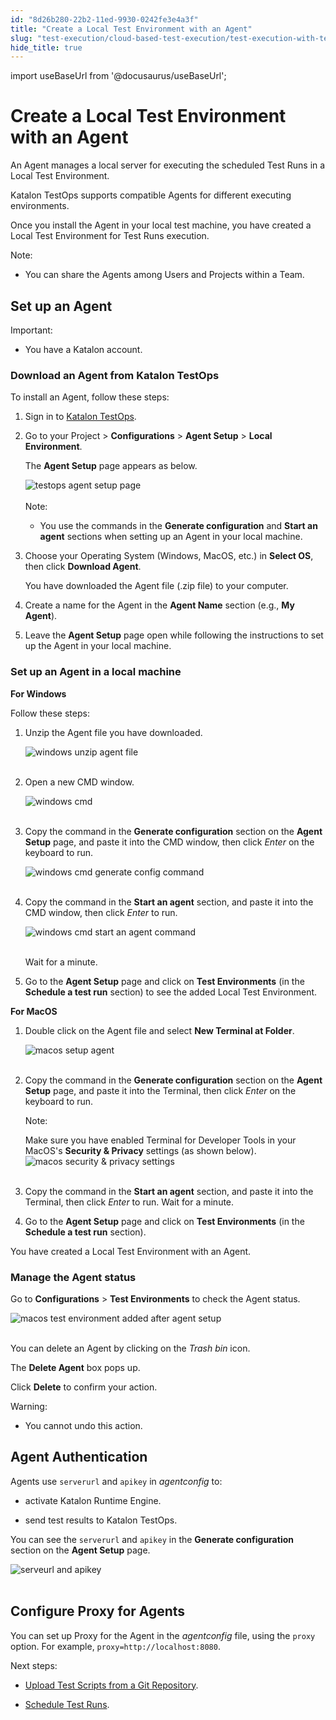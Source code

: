 ```yaml
---
id: "8d26b280-22b2-11ed-9930-0242fe3e4a3f"
title: "Create a Local Test Environment with an Agent"
slug: "test-execution/cloud-based-test-execution/test-execution-with-testops/local-test-environments/create-a-local-test-environment-with-an-agent"
hide_title: true
---
```

import useBaseUrl from '@docusaurus/useBaseUrl';


# <a id="id" class="anchor_top_offset"/><a id="ariaid-title1" class="anchor_top_offset"/>Create a Local Test Environment with an Agent

<p xmlns="http://www.w3.org/1999/xhtml" className="p">An Agent manages a local server for executing the scheduled Test   Runs in a Local Test Environment.</p> 
<p xmlns="http://www.w3.org/1999/xhtml" className="p">Katalon TestOps supports compatible Agents for different   executing environments.</p> 
<p xmlns="http://www.w3.org/1999/xhtml" className="p">Once you install the Agent in your local test machine, you have   created a Local Test Environment for Test Runs execution.</p> 
<div xmlns="http://www.w3.org/1999/xhtml" className="note note note_note"><span className="note__title">Note:</span> 
  <p className="p" /><div className="p"><ul className="ul"><li className="li"><p className="p">You can share the Agents among Users and Projects within a
          Team.</p></li></ul></div>
</div>

## <a id="id_1" class="anchor_top_offset"/>Set up an Agent

<div xmlns="http://www.w3.org/1999/xhtml" className="note important note_important"><span className="note__title">Important:</span> 
  <p className="p" /><div className="p"><ul className="ul"><li className="li"><p className="p">You have a Katalon account.</p></li></ul></div>
</div>

### <a id="id_2" class="anchor_top_offset"/>Download an Agent from Katalon TestOps

<p xmlns="http://www.w3.org/1999/xhtml" className="p">To install an Agent, follow these steps:</p> 
<ol xmlns="http://www.w3.org/1999/xhtml" className="ol"><li className="li">     <p className="p">Sign in to <a className="xref j-external-link" href="https://testops.katalon.io/login" target="_blank">Katalon         TestOps</a>.</p>   </li><li className="li">     <p className="p">Go to your Project &gt; <strong className="ph b">Configurations</strong> &gt;       <strong className="ph b">Agent Setup</strong> &gt; <strong className="ph b">Local         Environment</strong>.</p>     <p className="p">The <strong className="ph b">Agent Setup</strong> page appears as below.</p>     <div className="p">       <img className="image" src={useBaseUrl("https://github.com/katalon-studio/docs-images/raw/master/katalon-analytics/docs/testops-revamp-july-agent-setup/agen-setup-page-to-2.png")} alt="testops agent setup page" /><br /><br />       <div className="note note note_note"><span className="note__title">Note:</span>          <p className="p" /><div className="p"><ul className="ul"><li className="li"><p className="p">You use the commands in the <strong className="ph b">Generate                   configuration</strong> and <strong className="ph b">Start an agent</strong> sections                 when setting up an Agent in your local machine.</p></li></ul></div></div></div>   </li><li className="li">     <p className="p">Choose your Operating System (Windows, MacOS, etc.) in       <strong className="ph b">Select OS</strong>, then click <strong className="ph b">Download         Agent</strong>.</p>     <p className="p">You have downloaded the Agent file (.zip file) to your       computer.</p>   </li><li className="li">     <p className="p">Create a name for the Agent in the <strong className="ph b">Agent Name</strong>       section (e.g., <strong className="ph b">My Agent</strong>).</p>   </li><li className="li"><p className="p">Leave the <strong className="ph b">Agent Setup</strong> page open while following       the instructions to set up the Agent in your local machine.</p></li></ol> 

### <a id="id_3" class="anchor_top_offset"/>Set up an Agent in a local machine

<p xmlns="http://www.w3.org/1999/xhtml" className="p">   <strong className="ph b">For Windows</strong> </p> 
<p xmlns="http://www.w3.org/1999/xhtml" className="p">Follow these steps:</p> 
<ol xmlns="http://www.w3.org/1999/xhtml" className="ol"><li className="li">     <p className="p">Unzip the Agent file you have downloaded.</p>     <p className="p">       <img className="image" src={useBaseUrl("https://github.com/katalon-studio/docs-images/raw/master/katalon-studio/docs/kt_install_agent/kt_unzip_agent_setup.png")} alt="windows unzip agent file" /><br /><br />     </p>   </li><li className="li">     <p className="p">Open a new CMD window.</p>     <p className="p">       <img className="image" src={useBaseUrl("https://github.com/katalon-studio/docs-images/raw/master/katalon-studio/docs/kt_install_agent/kt_agent_cmd.png")} alt="windows cmd" /><br /><br />     </p>   </li><li className="li">     <p className="p">Copy the command in the <strong className="ph b">Generate configuration</strong>       section on the <strong className="ph b">Agent Setup</strong> page, and paste it into       the CMD window, then click <em className="ph i">Enter</em> on the keyboard to       run.</p>     <p className="p">       <img className="image" src={useBaseUrl("https://github.com/katalon-studio/docs-images/raw/master/katalon-studio/docs/kt_install_agent/kt_paste_gen_config_cmd.png")} alt="windows cmd generate config command" /><br /><br />     </p>   </li><li className="li">     <p className="p">Copy the command in the <strong className="ph b">Start an agent</strong> section,       and paste it into the CMD window, then click <em className="ph i">Enter</em> to       run.</p>     <p className="p">       <img className="image" src={useBaseUrl("https://github.com/katalon-studio/docs-images/raw/master/katalon-studio/docs/kt_install_agent/kt_paste_start_agent.png")} alt="windows cmd start an agent command" /><br /><br />     </p>     <p className="p">Wait for a minute.</p>   </li><li className="li">     <p className="p">Go to the <strong className="ph b">Agent Setup</strong> page and click on       <strong className="ph b">Test Environments</strong> (in the <strong className="ph b">Schedule a test         run</strong> section) to see the added Local Test Environment.</p>   </li></ol> 
<p xmlns="http://www.w3.org/1999/xhtml" className="p">   <strong className="ph b">For MacOS</strong> </p> 
<ol xmlns="http://www.w3.org/1999/xhtml" className="ol"><li className="li">     <p className="p">Double click on the Agent file and select <strong className="ph b">New Terminal         at Folder</strong>.</p>     <p className="p">       <img className="image" src={useBaseUrl("https://github.com/katalon-studio/docs-images/raw/master/katalon-analytics/docs/testops-revamp-july-agent-setup/open-katalon-agent-for-macos.png")} alt="macos setup agent" /><br /><br />     </p>   </li><li className="li">     <p className="p">Copy the command in the <strong className="ph b">Generate configuration</strong>       section on the <strong className="ph b">Agent Setup</strong> page, and paste it into       the Terminal, then click <em className="ph i">Enter</em> on the keyboard to run.</p>     <div className="note note note_note"><span className="note__title">Note:</span>        <p className="p">Make sure you have enabled Terminal for Developer Tools in your         MacOS's <strong className="ph b">Security &amp; Privacy</strong> settings (as shown         below). <img className="image" src={useBaseUrl("https://github.com/katalon-studio/docs-images/raw/master/katalon-analytics/docs/testops-revamp-july-agent-setup/enable-terminal-for-developer-tool-macos.png")} alt="macos security & privacy settings" /><br /><br />       </p>     </div></li><li className="li">     <p className="p">Copy the command in the <strong className="ph b">Start an agent</strong> section,       and paste it into the Terminal, then click <em className="ph i">Enter</em> to run.       Wait for a minute.</p>   </li><li className="li"><p className="p">Go to the <strong className="ph b">Agent Setup</strong> page and click on       <strong className="ph b">Test Environments</strong> (in the <strong className="ph b">Schedule a test         run</strong> section).</p></li></ol> 
<p xmlns="http://www.w3.org/1999/xhtml" className="p">You have created a Local Test Environment with an Agent.</p> 

### <a id="id_4" class="anchor_top_offset"/>Manage the Agent status

<p xmlns="http://www.w3.org/1999/xhtml" className="p">Go to <strong className="ph b">Configurations</strong> &gt; <strong className="ph b">Test     Environments</strong> to check the Agent status.</p> 
<p xmlns="http://www.w3.org/1999/xhtml" className="p">   <img className="image" src={useBaseUrl("https://github.com/katalon-studio/docs-images/raw/master/katalon-analytics/docs/testops-revamp-july-agent-setup/test-environment-created-on-testops-2.png")} alt="macos test environment added after agent setup" /><br /><br /> </p> 
<p xmlns="http://www.w3.org/1999/xhtml" className="p">You can delete an Agent by clicking on the <em className="ph i">Trash bin</em>   icon.</p> 
<p xmlns="http://www.w3.org/1999/xhtml" className="p">The <strong className="ph b">Delete Agent</strong> box pops up.</p> 
<p xmlns="http://www.w3.org/1999/xhtml" className="p">Click <strong className="ph b">Delete</strong> to confirm your action.</p> 
<div xmlns="http://www.w3.org/1999/xhtml" className="note warning note_warning"><span className="note__title">Warning:</span> 
  <p className="p" /><div className="p"><ul className="ul"><li className="li"><p className="p">You cannot undo this action.</p></li></ul></div>
</div>

## <a id="id_5" class="anchor_top_offset"/>Agent Authentication

<div xmlns="http://www.w3.org/1999/xhtml" className="p">Agents use <code className="ph codeph">serverurl</code> and <code className="ph codeph">apikey</code> in
  <em className="ph i">agentconfig</em> to:<ul className="ul"><li className="li"><p className="p">activate Katalon Runtime Engine.</p></li><li className="li"><p className="p">send
        test results to Katalon TestOps.</p></li></ul></div>
<p xmlns="http://www.w3.org/1999/xhtml" className="p">You can see the <code className="ph codeph">serverurl</code> and <code className="ph codeph">apikey</code>   in the <strong className="ph b">Generate configuration</strong> section on the   <strong className="ph b">Agent Setup</strong> page.</p> 
<p xmlns="http://www.w3.org/1999/xhtml" className="p">   <img className="image" src={useBaseUrl("https://github.com/katalon-studio/docs-images/raw/master/katalon-analytics/docs/testops-revamp-july-agent-setup/agent-setup-code-page-blurred-red-2.png")} alt="serveurl and apikey" /><br /><br /> </p> 

## <a id="id_6" class="anchor_top_offset"/>Configure Proxy for Agents

<p xmlns="http://www.w3.org/1999/xhtml" className="p">You can set up Proxy for the Agent in the <em className="ph i">agentconfig</em>   file, using the <code className="ph codeph">proxy</code> option. For example,   <code className="ph codeph">proxy=http://localhost:8080</code>.</p> 
<div xmlns="http://www.w3.org/1999/xhtml" className="p">Next steps: <ul className="ul"><li className="li"><p className="p"><a className="xref" href="/test-management/upload-test-scripts-from-the-git-repository">Upload
          Test Scripts from a Git Repository</a>. </p></li><li className="li"><p className="p"><a className="xref" href="/test-execution/schedule-test-execution/schedule-test-runs-in-testops">Schedule
          Test Runs</a>.</p></li></ul></div>
